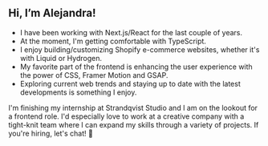 ## Hi, I’m Alejandra!
* I have been working with Next.js/React for the last couple of years.
* At the moment, I'm getting comfortable with TypeScript.
* I enjoy building/customizing Shopify e-commerce websites, whether it's with Liquid or Hydrogen.
* My favorite part of the frontend is enhancing the user experience with the power of CSS, Framer Motion and GSAP.
* Exploring current web trends and staying up to date with the latest developments is something I enjoy.

I'm finishing my internship at Strandqvist Studio and I am on the lookout for a frontend role. I'd especially love to work at a creative company with a tight-knit team where I can expand my skills through a variety of projects. If you're hiring, let's chat! 👋


<!--
**alejandra-rojas/alejandra-rojas** is a ✨ _special_ ✨ repository because its `README.md` (this file) appears on your GitHub profile.

Here are some ideas to get you started:

- 🔭 I’m currently working on ...
- 🌱 I’m currently learning ...
- 👯 I’m looking to collaborate on ...
- 🤔 I’m looking for help with ...
- 💬 Ask me about ...
- 📫 How to reach me: ...
- 😄 Pronouns: ...
- ⚡ Fun fact: ...
-->
